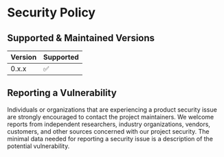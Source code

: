 # Security Policy

## Supported & Maintained Versions

| Version | Supported          |
|---------|--------------------|
| 0.x.x   | :white_check_mark: |

## Reporting a Vulnerability

Individuals or organizations that are experiencing a product security issue are strongly encouraged to contact the project maintainers.
We welcome reports from independent researchers, industry organizations, vendors, customers, and other sources concerned with our project security.
The minimal data needed for reporting a security issue is a description of the potential vulnerability.